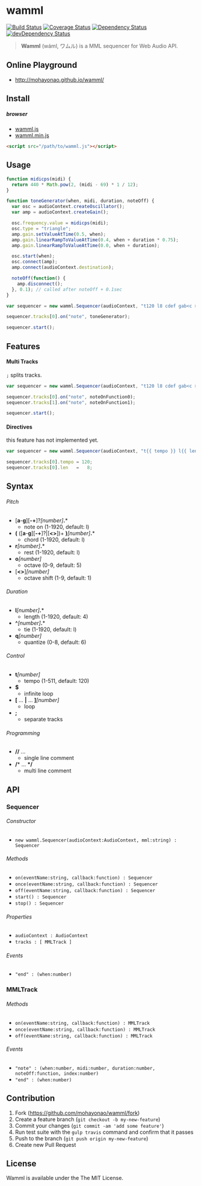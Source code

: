 # wamml
[![Build Status](http://img.shields.io/travis/mohayonao/wamml.svg?style=flat)](https://travis-ci.org/mohayonao/wamml)
[![Coverage Status](http://img.shields.io/coveralls/mohayonao/wamml.svg?style=flat)](https://coveralls.io/r/mohayonao/wamml?branch=master)
[![Dependency Status](http://img.shields.io/david/mohayonao/wamml.svg?style=flat)](https://david-dm.org/mohayonao/wamml)
[![devDependency Status](http://img.shields.io/david/dev/mohayonao/wamml.svg?style=flat)](https://david-dm.org/mohayonao/wamml)

> **Wamml** (wáml, ワムル) is a MML sequencer for Web Audio API.

## Online Playground

  - http://mohayonao.github.io/wamml/

## Install

##### browser

  - [wamml.js](http://mohayonao.github.io/wamml/build/wamml.js)
  - [wamml.min.js](http://mohayonao.github.io/wamml/build/wamml.min.js)

```html
<script src="/path/to/wamml.js"></script>
```

## Usage

```javascript
function midicps(midi) {
  return 440 * Math.pow(2, (midi - 69) * 1 / 12);
}

function toneGenerator(when, midi, duration, noteOff) {
  var osc = audioContext.createOscillator();
  var amp = audioContext.createGain();

  osc.frequency.value = midicps(midi);
  osc.type = "triangle";
  amp.gain.setValueAtTime(0.5, when);
  amp.gain.linearRampToValueAtTime(0.4, when + duration * 0.75);
  amp.gain.linearRampToValueAtTime(0.0, when + duration);

  osc.start(when);
  osc.connect(amp);
  amp.connect(audioContext.destination);

  noteOff(function() {
    amp.disconnect();
  }, 0.1); // called after noteOff + 0.1sec
}

var sequencer = new wamml.Sequencer(audioContext, "t120 l8 cdef gab<c >");

sequencer.tracks[0].on("note", toneGenerator);

sequencer.start();
```

## Features

#### Multi Tracks

`;` splits tracks.

```javascript
var sequencer = new wamml.Sequencer(audioContext, "t120 l8 cdef gab<c >; t120 l8 gab<c defg >");

sequencer.tracks[0].on("note", noteOnFunction0);
sequencer.tracks[1].on("note", noteOnFunction1);

sequencer.start();
```

#### Directives

this feature has not implemented yet.

```javascript
var sequencer = new wamml.Sequencer(audioContext, "t{{ tempo }} l{{ len }} cdef gab<c >");

sequencer.tracks[0].tempo = 120;
sequencer.tracks[0].len   =   8;
```

## Syntax

###### Pitch

  - [**a**-**g**][**-+**]?_[number]_**.***
    - note on (1-1920, default: l)
  - **(** ([**a**-**g**][**-+**]?|[**<>**])+ **)**_[number]_**.***
    - chord (1-1920, default: l)
  - **r**_[number]_**.***
    - rest (1-1920, default: l)
  - **o**_[number]_
    - octave (0-9, default: 5)
  - [**<>**]_[number]_
    - octave shift (1-9, default: 1)

###### Duration

  - **l**_[number]_**.***
    - length (1-1920, default: 4)
  - **^**_[number]_**.***
    - tie (1-1920, default: l)
  - **q**_[number]_
    - quantize (0-8, default: 6)

###### Control

  - **t**_[number]_
    - tempo (1-511, default: 120)
  - **$**
    - infinite loop
  - **[** ... **|** ... **]**_[number]_
    - loop
  - **;**
    - separate tracks

###### Programming

  - **//** ...
    - single line comment
  - **/*** ... **\*/**
    - multi line comment

## API

### Sequencer

###### Constructor

  - `new wamml.Sequencer(audioContext:AudioContext, mml:string) : Sequencer`

###### Methods

  - `on(eventName:string, callback:function) : Sequencer`
  - `once(eventName:string, callback:function) : Sequencer`
  - `off(eventName:string, callback:function) : Sequencer`
  - `start() : Sequencer`
  - `stop() : Sequencer`

###### Properties

  - `audioContext : AudioContext`
  - `tracks : [ MMLTrack ]`

###### Events

  - `"end" : (when:number)`

### MMLTrack

###### Methods

  - `on(eventName:string, callback:function) : MMLTrack`
  - `once(eventName:string, callback:function) : MMLTrack`
  - `off(eventName:string, callback:function) : MMLTrack`

###### Events

  - `"note" : (when:number, midi:number, duration:number, noteOff:function, index:number)`
  - `"end" : (when:number)`

## Contribution

  1. Fork (https://github.com/mohayonao/wamml/fork)
  1. Create a feature branch (`git checkout -b my-new-feature`)
  1. Commit your changes (`git commit -am 'add some feature'`)
  1. Run test suite with the `gulp travis` command and confirm that it passes
  1. Push to the branch (`git push origin my-new-feature`)
  1. Create new Pull Request

## License

Wamml is available under the The MIT License.
